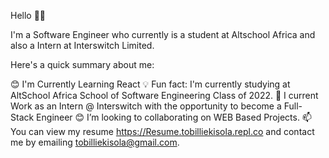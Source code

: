 Hello  👋🏾

I'm a Software Engineer who currently is a student at Altschool Africa and also a Intern at Interswitch Limited. 

Here's a quick summary about me:

😊 I'm Currently Learning React
💡 Fun fact: I'm currently studying at AltSchool Africa School of Software Engineering Class of 2022.
🌱 I current Work as an Intern @ Interswitch with the opportunity to become a Full-Stack Engineer
😊 I’m looking to collaborating on WEB Based Projects.
📫 You can view my resume https://Resume.tobilliekisola.repl.co and contact me by emailing tobilliekisola@gmail.com.
